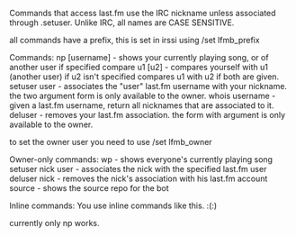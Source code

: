 Commands that access last.fm use the IRC nickname unless associated through .setuser.
Unlike IRC, all names are CASE SENSITIVE.

all commands have a prefix, this is set in irssi using /set lfmb_prefix <prefix>

Commands:
np [username]     - shows your currently playing song, or of another user if specified
compare u1 [u2]   - compares yourself with u1 (another user) if u2 isn't specified compares u1 with u2 if both are given.
setuser user      - associates the "user" last.fm username with your nickname. the two argument form is only available to the owner.
whois username    - given a last.fm username, return all nicknames that are associated to it.
deluser           - removes your last.fm association. the form with argument is only available to the owner.

to set the owner user you need to use /set lfmb_owner <owner nick>

Owner-only commands:
wp                - shows everyone's currently playing song
setuser nick user - associates the nick with the specified last.fm user
deluser nick      - removes the nick's association with his last.fm account
source            - shows the source repo for the bot


Inline commands:
You use inline commands like this.
<botnick>:<command>(:<arg>)

currently only np works. 
